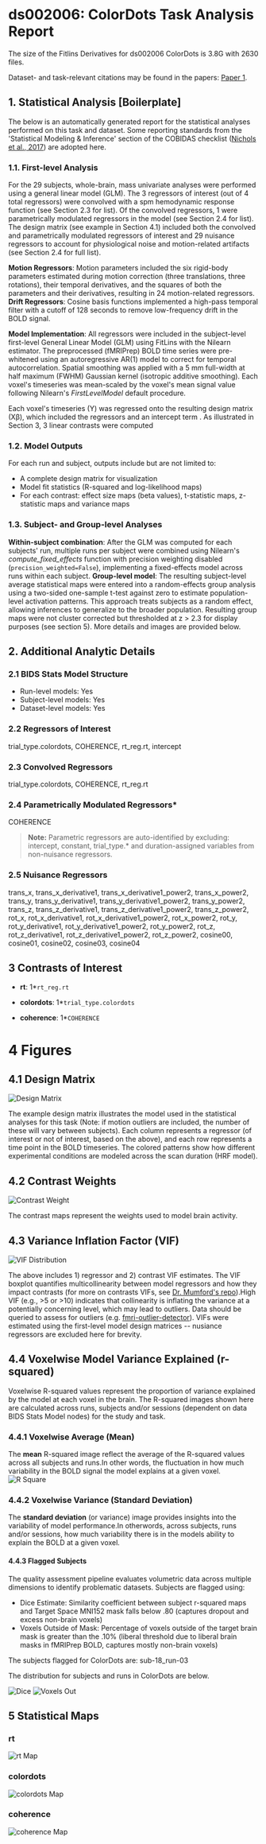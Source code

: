 # ds002006: ColorDots Task Analysis Report

The size of the Fitlins Derivatives for ds002006 ColorDots is 3.8G with 2630 files.

Dataset- and task-relevant citations may be found in the papers: [Paper 1](https://elifesciences.org/articles/46080#s4).

## 1. Statistical Analysis [Boilerplate]

The below is an automatically generated report for the statistical analyses performed on this task and dataset. Some reporting standards from the 'Statistical Modeling & Inference' section of the COBIDAS checklist ([Nichols et al., 2017](https://www.nature.com/articles/nn.4500)) are adopted here.

### 1.1. First-level Analysis
For the 29 subjects, whole-brain, mass univariate analyses were performed using a general linear model (GLM). The 3 regressors of interest (out of 4 total regressors) were convolved with a spm hemodynamic response function (see Section 2.3 for list). Of the convolved regressors, 1 were parametrically modulated regressors in the model (see Section 2.4 for list). The design matrix (see example in Section 4.1) included both the convolved and parametrically modulated regressors of interest and 29 nuisance regressors to account for physiological noise and motion-related artifacts (see Section 2.4 for full list).

**Motion Regressors**: Motion parameters included the six rigid-body parameters estimated during motion correction (three translations, three rotations), their temporal derivatives, and the squares of both the parameters and their derivatives, resulting in 24 motion-related regressors.
**Drift Regressors**: Cosine basis functions implemented a high-pass temporal filter with a cutoff of 128 seconds to remove low-frequency drift in the BOLD signal.

**Model Implementation**: All regressors were included in the subject-level first-level General Linear Model (GLM) using FitLins with the Nilearn estimator. The preprocessed (fMRIPrep) BOLD time series were pre-whitened using an autoregressive AR(1) model to correct for temporal autocorrelation. Spatial smoothing was applied with a 5 mm full-width at half maximum (FWHM) Gaussian kernel (isotropic additive smoothing). Each voxel's timeseries was mean-scaled by the voxel's mean signal value following Nilearn's *FirstLevelModel* default procedure.

Each voxel's timeseries (Y) was regressed onto the resulting design matrix (Xβ), which included the regressors and an intercept term . As illustrated in Section 3, 3 linear contrasts were computed

### 1.2. Model Outputs
For each run and subject, outputs include but are not limited to:
- A complete design matrix for visualization
- Model fit statistics (R-squared and log-likelihood maps)
- For each contrast: effect size maps (beta values), t-statistic maps, z-statistic maps and variance maps

### 1.3. Subject- and Group-level Analyses
**Within-subject combination**: After the GLM was computed for each subjects' run, multiple runs per subject were combined using Nilearn's *compute_fixed_effects* function with precision weighting disabled (`precision_weighted=False`), implementing a fixed-effects model across runs within each subject. **Group-level model**: The resulting subject-level average statistical maps were entered into a random-effects group analysis using a two-sided one-sample t-test against zero to estimate population-level activation patterns. This approach treats subjects as a random effect, allowing inferences to generalize to the broader population. Resulting group maps were not cluster corrected but thresholded at z > 2.3 for display purposes (see section 5). More details and images are provided below. 

## 2. Additional Analytic Details 


### 2.1 BIDS Stats Model Structure
- Run-level models: Yes
- Subject-level models: Yes
- Dataset-level models: Yes 

### 2.2 Regressors of Interest
trial_type.colordots, COHERENCE, rt_reg.rt, intercept

### 2.3 Convolved Regressors
trial_type.colordots, COHERENCE, rt_reg.rt

### 2.4 Parametrically Modulated Regressors*
COHERENCE

> **Note:** Parametric regressors are auto-identified by excluding: intercept, constant, trial_type.* and duration-assigned variables from non-nuisance regressors.

### 2.5 Nuisance Regressors
trans_x, trans_x_derivative1, trans_x_derivative1_power2, trans_x_power2, trans_y, trans_y_derivative1, trans_y_derivative1_power2, trans_y_power2, trans_z, trans_z_derivative1, trans_z_derivative1_power2, trans_z_power2, rot_x, rot_x_derivative1, rot_x_derivative1_power2, rot_x_power2, rot_y, rot_y_derivative1, rot_y_derivative1_power2, rot_y_power2, rot_z, rot_z_derivative1, rot_z_derivative1_power2, rot_z_power2, cosine00, cosine01, cosine02, cosine03, cosine04

## 3 Contrasts of Interest
- **rt**: 1*`rt_reg.rt`

- **colordots**: 1*`trial_type.colordots`

- **coherence**: 1*`COHERENCE`


# 4 Figures

## 4.1 Design Matrix
![Design Matrix](./files/ds002006_task-ColorDots_design-matrix.svg)

The example design matrix illustrates the model used in the statistical analyses for this task (Note: if motion outliers are included, the number of these will vary between subjects). Each column represents a regressor (of interest or not of interest, based on the above), and each row represents a time point in the BOLD timeseries. The colored patterns show how different experimental conditions are modeled across the scan duration (HRF model).

## 4.2 Contrast Weights
![Contrast Weight](./files/ds002006_task-ColorDots_contrast-matrix.svg)

The contrast maps represent the weights used to model brain activity.

## 4.3 Variance Inflation Factor (VIF)
![VIF Distribution](./files/ds002006_task-ColorDots_vif-boxplot.png)

The above includes 1) regressor and 2) contrast VIF estimates. The VIF boxplot quantifies multicollinearity between model regressors and how they impact contrasts (for more on contrasts VIFs, see [Dr. Mumford's repo](https://github.com/jmumford/vif_contrasts)).High VIF (e.g., >5 or >10) indicates that collinearity is inflating the variance at a potentially concerning level, which may lead to outliers.  Data should be queried to assess for outliers (e.g. [fmri-outlier-detector](https://github.com/jmumford/fmri-outlier-detector)). VIFs were estimated using the first-level model design matrices -- nusiance regressors are excluded here for brevity.

## 4.4 Voxelwise Model Variance Explained (r-squared)
Voxelwise R-squared values represent the proportion of variance explained by the model at each voxel in the brain. The R-squared images shown here are calculated across runs, subjects and/or sessions (dependent on data BIDS Stats Model nodes) for the study and task.

### 4.4.1 Voxelwise Average (Mean)
The **mean** R-squared image reflect the average of the R-squared values across all subjects and runs.In other words, the fluctuation in how much variability in the BOLD signal the model explains at a given voxel.
![R Square](files/ds002006_task-ColorDots_rsquare-mean.png)

### 4.4.2 Voxelwise Variance (Standard Deviation)
The **standard deviation** (or variance) image provides insights into the variability of model performance.In otherwords, across subjects, runs and/or sessions, how much variability there is in the models ability to explain the BOLD at a given voxel.

#### 4.4.3 Flagged Subjects
The quality assessment pipeline evaluates volumetric data across multiple dimensions to identify problematic datasets. Subjects are flagged using: 

  - Dice Estimate: Similarity coefficient between subject r-squared maps and Target Space MNI152 mask falls below .80 (captures dropout and excess non-brain voxels) 
  - Voxels Outside of Mask: Percentage of voxels outside of the target brain mask is greater than the .10% (liberal threshold due to liberal brain masks in fMRIPrep BOLD, captures mostly non-brain voxels) 

The subjects flagged for ColorDots are:
sub-18_run-03

The distribution for subjects and runs in ColorDots are below. 

![Dice](files/ds002006_task-ColorDots_hist-dicesimilarity.png)
![Voxels Out](files/ds002006_task-ColorDots_hist-voxoutmask.png)

## 5 Statistical Maps

### rt
![rt Map](files/ds002006_task-ColorDots_contrast-rt_map.png)

### colordots
![colordots Map](files/ds002006_task-ColorDots_contrast-colordots_map.png)

### coherence
![coherence Map](files/ds002006_task-ColorDots_contrast-coherence_map.png)
